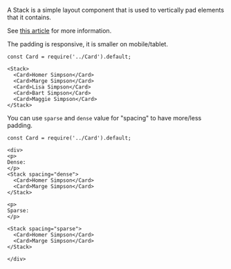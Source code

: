 A Stack is a simple layout component that is used to vertically pad elements
that it contains.

See [this article](https://every-layout.dev/layouts/stack/) for more information.

The padding is responsive, it is smaller on mobile/tablet.

```
const Card = require('../Card').default;

<Stack>
  <Card>Homer Simpson</Card>
  <Card>Marge Simpson</Card>
  <Card>Lisa Simpson</Card>
  <Card>Bart Simpson</Card>
  <Card>Maggie Simpson</Card>
</Stack>
```

You can use `sparse` and `dense` value for "spacing" to have more/less padding.

```
const Card = require('../Card').default;

<div>
<p>
Dense:
</p>
<Stack spacing="dense">
  <Card>Homer Simpson</Card>
  <Card>Marge Simpson</Card>
</Stack>

<p>
Sparse:
</p>

<Stack spacing="sparse">
  <Card>Homer Simpson</Card>
  <Card>Marge Simpson</Card>
</Stack>

</div>
```
